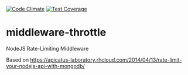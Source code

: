 [![Code Climate](https://codeclimate.com/github/atsid/middleware-throttle/badges/gpa.svg)](https://codeclimate.com/github/atsid/middleware-throttle)
[![Test Coverage](https://codeclimate.com/github/atsid/middleware-throttle/badges/coverage.svg)](https://codeclimate.com/github/atsid/middleware-throttle/coverage)

# middleware-throttle

NodeJS Rate-Limiting Middleware

Based on https://apicatus-laboratory.rhcloud.com/2014/04/13/rate-limit-your-nodejs-api-with-mongodb/
